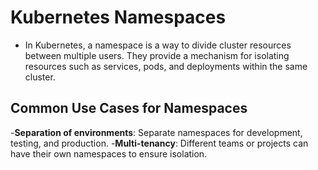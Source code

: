 # Kubernetes Namespaces

- In Kubernetes, a namespace is a way to divide cluster resources between multiple users.  They provide a mechanism for isolating resources such as services, pods, and deployments within the same cluster.

## Common Use Cases for Namespaces
-**Separation of environments**: Separate namespaces for development, testing, and production.
-**Multi-tenancy**: Different teams or projects can have their own namespaces to ensure isolation.
